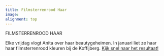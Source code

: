 ```yaml
---
title: Filmsterrenrood Haar
image: 
alignment: top
---
```



FILMSTERRENROOD HAAR

Elke vrijdag vlogt Anita over haar beautygeheimen. In januari liet ze haar haar filmsterrenrood kleuren bij de Koffijberg. [Kijk snel naar het resultaat!](http://franska.nl/filmsterrenrood-haar/)
